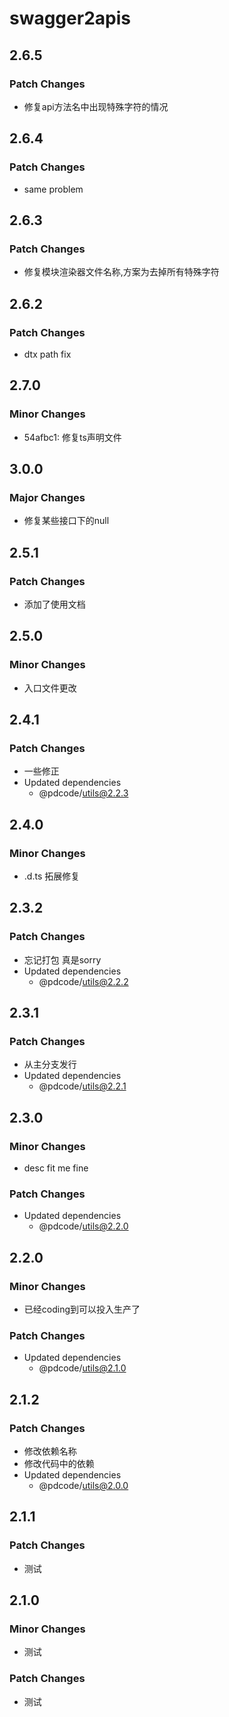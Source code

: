 # swagger2apis

## 2.6.5

### Patch Changes

- 修复api方法名中出现特殊字符的情况

## 2.6.4

### Patch Changes

- same problem

## 2.6.3

### Patch Changes

- 修复模块渲染器文件名称,方案为去掉所有特殊字符

## 2.6.2

### Patch Changes

- dtx path fix

## 2.7.0

### Minor Changes

- 54afbc1: 修复ts声明文件

## 3.0.0

### Major Changes

- 修复某些接口下的null

## 2.5.1

### Patch Changes

- 添加了使用文档

## 2.5.0

### Minor Changes

- 入口文件更改

## 2.4.1

### Patch Changes

- 一些修正
- Updated dependencies
  - @pdcode/utils@2.2.3

## 2.4.0

### Minor Changes

- .d.ts 拓展修复

## 2.3.2

### Patch Changes

- 忘记打包 真是sorry
- Updated dependencies
  - @pdcode/utils@2.2.2

## 2.3.1

### Patch Changes

- 从主分支发行
- Updated dependencies
  - @pdcode/utils@2.2.1

## 2.3.0

### Minor Changes

- desc fit me fine

### Patch Changes

- Updated dependencies
  - @pdcode/utils@2.2.0

## 2.2.0

### Minor Changes

- 已经coding到可以投入生产了

### Patch Changes

- Updated dependencies
  - @pdcode/utils@2.1.0

## 2.1.2

### Patch Changes

- 修改依赖名称
- 修改代码中的依赖
- Updated dependencies
  - @pdcode/utils@2.0.0

## 2.1.1

### Patch Changes

- 测试

## 2.1.0

### Minor Changes

- 测试

### Patch Changes

- 测试
